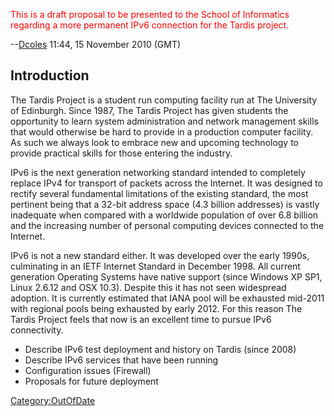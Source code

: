 <span style="color: red">This is a draft proposal to be presented to the
School of Informatics regarding a more permanent IPv6 connection for the
Tardis project.</span>

--[Dcoles](User:Dcoles "wikilink") 11:44, 15 November 2010 (GMT)

## Introduction

The Tardis Project is a student run computing facility run at The
University of Edinburgh. Since 1987, The Tardis Project has given
students the opportunity to learn system administration and network
management skills that would otherwise be hard to provide in a
production computer facility. As such we always look to embrace new and
upcoming technology to provide practical skills for those entering the
industry.

IPv6 is the next generation networking standard intended to completely
replace IPv4 for transport of packets across the Internet. It was
designed to rectify several fundamental limitations of the existing
standard, the most pertinent being that a 32-bit address space (4.3
billion addresses) is vastly inadequate when compared with a worldwide
population of over 6.8 billion and the increasing number of personal
computing devices connected to the Internet.

IPv6 is not a new standard either. It was developed over the early
1990s, culminating in an IETF Internet Standard in December 1998. All
current generation Operating Systems have native support (since Windows
XP SP1, Linux 2.6.12 and OSX 10.3). Despite this it has not seen
widespread adoption. It is currently estimated that IANA pool will be
exhausted mid-2011 with regional pools being exhausted by early 2012.
For this reason The Tardis Project feels that now is an excellent time
to pursue IPv6 connectivity.

-   Describe IPv6 test deployment and history on Tardis (since 2008)
-   Describe IPv6 services that have been running
-   Configuration issues (Firewall)
-   Proposals for future deployment

[Category:OutOfDate](Category:OutOfDate "wikilink")